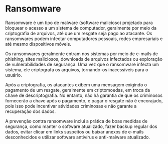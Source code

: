 # Ransomware
Ransomware é um tipo de malware (software malicioso) projetado para bloquear o acesso a um sistema de computador, geralmente por meio da criptografia de arquivos, até que um resgate seja pago ao atacante. Os ransomwares podem infectar computadores pessoais, redes empresariais e até mesmo dispositivos móveis.

Os ransomwares geralmente entram nos sistemas por meio de e-mails de phishing, sites maliciosos, downloads de arquivos infectados ou exploração de vulnerabilidades de segurança. Uma vez que o ransomware infecta um sistema, ele criptografa os arquivos, tornando-os inacessíveis para o usuário.

Após a criptografia, os atacantes exibem uma mensagem exigindo o pagamento de um resgate, geralmente em criptomoedas, em troca da chave de descriptografia. No entanto, não há garantia de que os criminosos fornecerão a chave após o pagamento, e pagar o resgate não é encorajado, pois isso pode incentivar atividades criminosas e não garante a recuperação dos dados.

A prevenção contra ransomware inclui a prática de boas medidas de segurança, como manter o software atualizado, fazer backup regular dos dados, evitar clicar em links suspeitos ou baixar anexos de e-mails desconhecidos e utilizar software antivírus e anti-malware atualizado.

